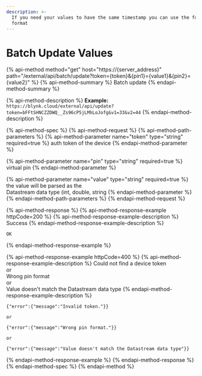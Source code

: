 ```yaml
---
description: >-
  If you need your values to have the same timestamp you can use the following
  format
---
```


# Batch Update Values

{% api-method method="get" host="https://{server\_address}" path="/external/api/batch/update?token={token}&{pin1}={value1}&{pin2}={value2}" %}
{% api-method-summary %}
Batch update
{% endapi-method-summary %}

{% api-method-description %}
**Example:**  
`https://blynk.cloud/external/api/update?token=bFFtSHNCZZDWQ__Zs96cP5jLMhLoJofg&v1=33&v2=44`
{% endapi-method-description %}

{% api-method-spec %}
{% api-method-request %}
{% api-method-path-parameters %}
{% api-method-parameter name="token" type="string" required=true %}
auth token of the device
{% endapi-method-parameter %}

{% api-method-parameter name="pin" type="string" required=true %}
virtual pin
{% endapi-method-parameter %}

{% api-method-parameter name="value" type="string" required=true %}
the value will be parsed as the   
Datastream data type \(int, double, string
{% endapi-method-parameter %}
{% endapi-method-path-parameters %}
{% endapi-method-request %}

{% api-method-response %}
{% api-method-response-example httpCode=200 %}
{% api-method-response-example-description %}
Success
{% endapi-method-response-example-description %}

```
OK
```
{% endapi-method-response-example %}

{% api-method-response-example httpCode=400 %}
{% api-method-response-example-description %}
Could not find a device token  
or  
Wrong pin format  
or  
Value doesn't match the Datastream data type
{% endapi-method-response-example-description %}

```
{"error":{"message":"Invalid token."}}

or

{"error":{"message":"Wrong pin format."}}

or

{"error":{"message":"Value doesn't match the Datastream data type"}}
```
{% endapi-method-response-example %}
{% endapi-method-response %}
{% endapi-method-spec %}
{% endapi-method %}

